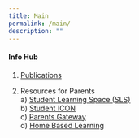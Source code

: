 ```yaml
---
title: Main
permalink: /main/
description: ""
---
```

#### Info Hub

1. [Publications](https://www.greenridgepri.moe.edu.sg/about-us/publication/)

2. Resources for Parents <br> 
a) [Student Learning Space (SLS)](https://www.greenridgepri.moe.edu.sg/partners-in-education/student-learning-space-sls/) <br> 
b) [Student ICON](https://www.greenridgepri.moe.edu.sg/partners-in-education/student-icon-google-classroom/) <br> 
c) [Parents Gateway](https://www.greenridgepri.moe.edu.sg/partners-in-education/parents-gateway/)<br> 
d) [Home Based Learning](https://www.greenridgepri.moe.edu.sg/partners-in-education/home-based-learning-hbl/)